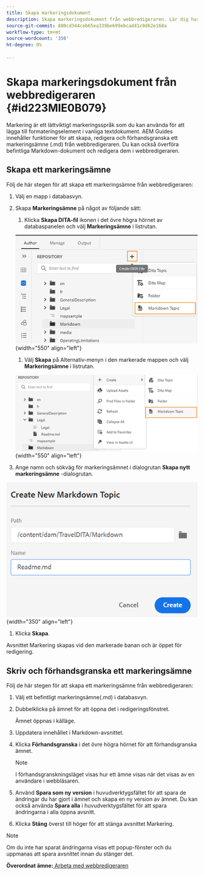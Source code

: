 ```yaml
---
title: Skapa markeringsdokument
description: Skapa markeringsdokument från webbredigeraren. Lär dig hur du skapar, redigerar och förhandsvisar ett markeringsämne i AEM.
source-git-commit: 880cd344ceb65ea339be699ebcad41c0d62e168a
workflow-type: tm+mt
source-wordcount: '350'
ht-degree: 0%

---
```


# Skapa markeringsdokument från webbredigeraren {#id223MIE0B079}

Markering är ett lättviktigt markeringsspråk som du kan använda för att lägga till formateringselement i vanliga textdokument. AEM Guides innehåller funktioner för att skapa, redigera och förhandsgranska ett markeringsämne \(.md\) från webbredigeraren. Du kan också överföra befintliga Markdown-dokument och redigera dem i webbredigeraren.

## Skapa ett markeringsämne

Följ de här stegen för att skapa ett markeringsämne från webbredigeraren:

1. Välj en mapp i databasvyn.
1. Skapa **Markeringsämne** på något av följande sätt:
   1. Klicka **Skapa DITA-fil** ikonen i det övre högra hörnet av databaspanelen och välj **Markeringsämne** i listrutan.

   ![](images/create-markdown-dita-topic.png){width="550" align="left"}

   1. Välj **Skapa** på Alternativ-menyn i den markerade mappen och välj **Markeringsämne** i listrutan.

   ![](images/create-markdown-options-menu.png){width="550" align="left"}

1. Ange namn och sökväg för markeringsämnet i dialogrutan **Skapa nytt markeringsämne** -dialogrutan.

![](images/create-markdown-dialog.png){width="350" align="left"}

1. Klicka **Skapa**.

Avsnittet Markering skapas vid den markerade banan och är öppet för redigering.

## Skriv och förhandsgranska ett markeringsämne

Följ de här stegen för att skapa ett markeringsämne från webbredigeraren:

1. Välj ett befintligt markeringsämne\(.md\) i databasvyn.
1. Dubbelklicka på ämnet för att öppna det i redigeringsfönstret.

   Ämnet öppnas i källäge.

1. Uppdatera innehållet i Markdown-avsnittet.
1. Klicka **Förhandsgranska** i det övre högra hörnet för att förhandsgranska ämnet.

   >[!NOTE]
   >
   > I förhandsgranskningsläget visas hur ett ämne visas när det visas av en användare i webbläsaren.

1. Använd **Spara som ny version** i huvudverktygsfältet för att spara de ändringar du har gjort i ämnet och skapa en ny version av ämnet. Du kan också använda **Spara alla** i huvudverktygsfältet för att spara ändringarna i alla öppna avsnitt.

1. Klicka **Stäng** överst till höger för att stänga avsnittet Markering.

>[!NOTE]
>
> Om du inte har sparat ändringarna visas ett popup-fönster och du uppmanas att spara avsnittet innan du stänger det.

**Överordnat ämne:**[ Arbeta med webbredigeraren](web-editor.md)
